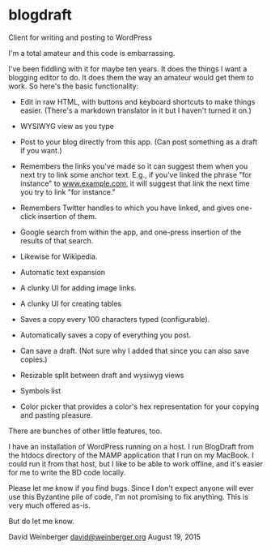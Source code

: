 # blogdraft
Client for writing and posting to WordPress

I'm a total amateur and this code is embarrassing.

I've been fiddling with it for maybe ten years. It does the things I want a blogging editor to do. It does them the way an amateur would get them to work. So here's the basic functionality:

- Edit in raw HTML, with buttons and keyboard shortcuts to make things easier. (There's a markdown translator in it but  I haven't turned it on.)

- WYSIWYG view as you type

- Post to your blog directly from this app. (Can post something as a draft if you want.)

- Remembers the links you've made so it can suggest them when you next try to link some anchor text. E.g., if you've linked the phrase "for instance" to www.example.com, it will suggest that link the next time you try to link "for instance."

- Remembers Twitter handles to which you have linked, and gives one-click insertion of them.

- Google search from within the app, and one-press insertion of the results of that search.

- Likewise for Wikipedia.

- Automatic text expansion

- A clunky UI for adding image links.

- A clunky UI for creating tables

- Saves a copy every 100 characters typed (configurable).

- Automatically saves a copy of everything you post.

- Can save a draft. (Not sure why I added that since you can also save copies.)

- Resizable split between draft and wysiwyg views

- Symbols list

- Color picker that provides a color's hex representation for your copying and pasting pleasure.

There are bunches of other little features, too.

I have an installation of WordPress running on a host. I run BlogDraft from the htdocs directory of the MAMP application that I run on my MacBook. I could run it from that host, but I like to be able to work offline, and it's easier for me to write the BD code locally.

Please let me know if you find bugs. Since I don't expect anyone will ever use this Byzantine pile of code, I'm not promising to fix anything. This is very much offered as-is.

But do let me know.

David Weinberger
david@weinberger.org
August 19, 2015

